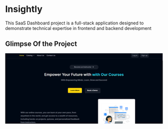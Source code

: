 # Insightly
This SaaS Dashboard project is a full-stack application designed to demonstrate technical expertise in frontend and backend development

## Glimpse Of the Project
![Snapshot](https://raw.githubusercontent.com/nikki-05/Insightly/refs/heads/main/snapshot.png)
